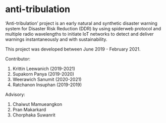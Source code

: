 # anti-tribulation
‘Anti-tribulation’ project is an early natural and synthetic disaster warning system for Disaster Risk Reduction (DDR) by using spiderweb protocol and multiple radio wavelengths to initiate IoT networks to detect and deliver warnings instantaneously and with sustainability. 

This project was developed between June 2019 - February 2021.

Contributor:
1. Krittin Leewanich (2019-2021)
2. Supakorn Panya (2019-2020)
3. Weerawich Sanumit (2020-2021)
4. Ratchanon Insuphan (2019-2019)


Advisory:
1. Chaiwut Mamueangkon
2. Pran Makarkard
3. Chorphaka Suwanrit
